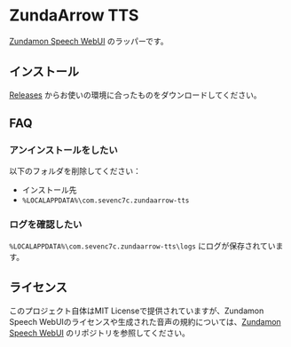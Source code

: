# ZundaArrow TTS

[Zundamon Speech WebUI][zundamon-speech-webui] のラッパーです。

## インストール

[Releases](https://github.com/sevenc-nanashi/zundaarrow-tts/releases/latest) からお使いの環境に合ったものをダウンロードしてください。

## FAQ

### アンインストールをしたい

以下のフォルダを削除してください：

- インストール先
- `%LOCALAPPDATA%\com.sevenc7c.zundaarrow-tts`

### ログを確認したい

`%LOCALAPPDATA%\com.sevenc7c.zundaarrow-tts\logs` にログが保存されています。

## ライセンス

このプロジェクト自体はMIT Licenseで提供されていますが、Zundamon Speech WebUIのライセンスや生成された音声の規約については、[Zundamon Speech WebUI][zundamon-speech-webui] のリポジトリを参照してください。

[zundamon-speech-webui]: https://github.com/zunzun999/zundamon-speech-webui
